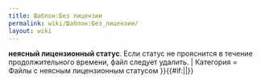 ```yaml
---
title: Шаблон:Без лицензии
permalink: wiki/Шаблон:Без_лицензии/
layout: wiki
---
```


**неясный лицензионный статус**. Если статус не прояснится в течение
продолжительного времени, файл следует удалить. \| Категория = Файлы с
неясным лицензионным статусом
}}{{\#if:\|\|<includeonly>[](Категория:Файлы_с_неясным_лицензионным_статусом "wikilink")</includeonly>}}<noinclude></noinclude>
